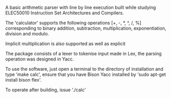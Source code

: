 A basic arithmetic parser with line by line execution built while studying ELEC50010 Instruction Set Architectures and Compilers.

The 'calculator' supports the following operations [+, -, *, ^, /, %] corresponding to binary addition, subtraction, multiplication, exponentiation, division and modulo. 

Implicit multiplication is also supported as well as explicit

The package consists of a lexer to tokenise input made in Lex, the parsing operation was designed in Yacc.

To use the software, just open a terminal to the directory of installation and type 'make calc', ensure that you have Bison Yacc installed by 'sudo apt-get install bison flex'. 

To operate after building, issue './calc'
